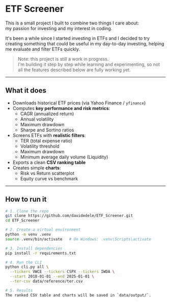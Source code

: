 # ETF Screener

This is a small project I built to combine two things I care about:  
my passion for investing and my interest in coding.  

It's been a while since I started investing in ETFs and I decided to try creating something that could be useful in my day-to-day investing, helping me evaluate and filter ETFs quickly.

> Note: this project is still a work in progress.  
> I'm building it step by step while learning and experimenting, so not all the features described below are fully working yet.

---

##  What it does
- Downloads historical ETF prices (via Yahoo Finance / `yfinance`)
- Computes **key performance and risk metrics**:
  - CAGR (annualized return)
  - Annual volatility
  - Maximum drawdown
  - Sharpe and Sortino ratios
- Screens ETFs with **realistic filters**:
  - TER (total expense ratio)
  - Volatility threshold
  - Maximum drawdown
  - Minimum average daily volume (Liquidity)
- Exports a clean **CSV ranking table**
- Creates simple **charts**:
  - Risk vs Return scatterplot
  - Equity curve vs benchmark

---

##  How to run it

```bash
# 1. Clone the repo
git clone https://github.com/davidedele/ETF_Screener.git
cd ETF_Screener

# 2. Create a virtual environment
python -m venv .venv
source .venv/bin/activate   # On Windows: .venv\Scripts\activate

# 3. Install dependencies
pip install -r requirements.txt

# 4. Run the CLI
python cli.py all \
  --tickers VWCE --tickers CSPX --tickers IWDA \
  --start 2018-01-01 --end 2025-01-01 \
  --ter-csv data/reference/ter.csv

# 5. Results
The ranked CSV table and charts will be saved in `data/output/`.
